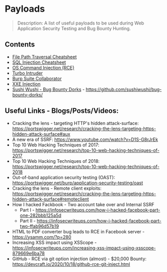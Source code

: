 # Payloads
>  Description: A list of useful payloads to be used during Web Application Security Testing and Bug Bounty Hunting.

## Contents

* [File Path Traversal Cheatsheet](https://github.com/shreyaschavhan/payloads/tree/main/File%20Path%20Traversal)
* [SQL Injection Cheatsheet](https://github.com/shreyaschavhan/payloads/tree/main/SQL%20Injection)
* [OS Command Injection (RCE)](https://github.com/shreyaschavhan/payloads/tree/main/OS%20Command%20Injection)
* [Turbo Intruder](https://github.com/shreyaschavhan/payloads/tree/main/Turbo%20Intruder)
* [Burp Suite Collaborator](https://github.com/shreyaschavhan/payloads/tree/main/Burp%20Suite%20Collaborator)
* [XXE Injection](https://github.com/shreyaschavhan/payloads/tree/main/XXE%20Injection)
* [Sushi Wushi - Bug Bounty Dorks](https://github.com/shreyaschavhan/payloads/tree/main/%53%75%73%68%69%20%57%75%73%68%69%20%2d%20%42%75%67%20%42%6f%75%6e%74%79%20%44%6f%72%6b%73) - https://github.com/sushiwushi/bug-bounty-dorks/


## Useful Links - Blogs/Posts/Videos:
* Cracking the lens - targeting HTTP's hidden attack-surface: https://portswigger.net/research/cracking-the-lens-targeting-https-hidden-attack-surface#aux
* A new era of SSRF: https://www.youtube.com/watch?v=D1S-G8rJrEk
* Top 10 Web Hacking Techniques of 2017: https://portswigger.net/research/top-10-web-hacking-techniques-of-2017
* Top 10 Web Hacking Techniques of 2018: https://portswigger.net/research/top-10-web-hacking-techniques-of-2018
* Out-of-band application security testing (OAST): https://portswigger.net/burp/application-security-testing/oast
* Cracking the lens - Remote client exploits: https://portswigger.net/research/cracking-the-lens-targeting-https-hidden-attack-surface#remoteclient
* How I hacked Fackbook - Two account take over and Internal SSRF
    * Part I - https://infosecwriteups.com/how-i-hacked-facebook-part-one-282bbb125a5d
    * Part II - https://infosecwriteups.com/how-i-hacked-facebook-part-two-ffab96d57b19
* HTML to PDF converter bug leads to RCE in Facebook server - https://ysamm.com/?p=280
* Increasing XSS impact using XSScope - https://infosecwriteups.com/increasing-xss-impact-using-xsscope-879669e6ba78
* GitHub - RCE via git option injection (almost) - $20,000 Bounty: https://devcraft.io/2020/10/18/github-rce-git-inject.html
